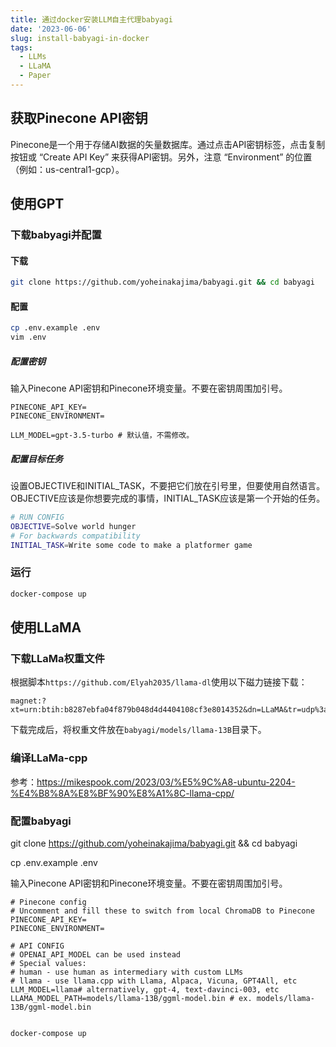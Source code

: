 ```yaml
---
title: 通过docker安装LLM自主代理babyagi
date: '2023-06-06'
slug: install-babyagi-in-docker
tags:
  - LLMs
  - LLaMA
  - Paper
---
```

## 获取Pinecone API密钥
Pinecone是一个用于存储AI数据的矢量数据库。通过点击API密钥标签，点击复制按钮或 “Create API Key” 来获得API密钥。另外，注意 “Environment” 的位置（例如：us-central1-gcp）。

## 使用GPT
### 下载babyagi并配置

#### 下载

```bash
git clone https://github.com/yoheinakajima/babyagi.git && cd babyagi
```
#### 配置

```bash
cp .env.example .env
vim .env
```
##### 配置密钥
输入Pinecone API密钥和Pinecone环境变量。不要在密钥周围加引号。
```
PINECONE_API_KEY=
PINECONE_ENVIRONMENT=

LLM_MODEL=gpt-3.5-turbo # 默认值，不需修改。
```
##### 配置目标任务
设置OBJECTIVE和INITIAL_TASK，不要把它们放在引号里，但要使用自然语言。OBJECTIVE应该是你想要完成的事情，INITIAL_TASK应该是第一个开始的任务。
```bash
# RUN CONFIG
OBJECTIVE=Solve world hunger
# For backwards compatibility
INITIAL_TASK=Write some code to make a platformer game
```

### 运行
```bash
docker-compose up
```

## 使用LLaMA

### 下载LLaMa权重文件
根据脚本`https://github.com/Elyah2035/llama-dl`使用以下磁力链接下载：
```
magnet:?xt=urn:btih:b8287ebfa04f879b048d4d4404108cf3e8014352&dn=LLaMA&tr=udp%3a%2f%2ftracker.opentrackr.org%3a1337%2fannounce
```
下载完成后，将权重文件放在`babyagi/models/llama-13B`目录下。

### 编译LLaMa-cpp
参考：https://mikespook.com/2023/03/%E5%9C%A8-ubuntu-2204-%E4%B8%8A%E8%BF%90%E8%A1%8C-llama-cpp/

### 配置babyagi

git clone https://github.com/yoheinakajima/babyagi.git && cd babyagi

cp .env.example .env

输入Pinecone API密钥和Pinecone环境变量。不要在密钥周围加引号。
```
# Pinecone config
# Uncomment and fill these to switch from local ChromaDB to Pinecone
PINECONE_API_KEY=
PINECONE_ENVIRONMENT=

# API CONFIG
# OPENAI_API_MODEL can be used instead
# Special values:
# human - use human as intermediary with custom LLMs
# llama - use llama.cpp with Llama, Alpaca, Vicuna, GPT4All, etc
LLM_MODEL=llama# alternatively, gpt-4, text-davinci-003, etc
LLAMA_MODEL_PATH=models/llama-13B/ggml-model.bin # ex. models/llama-13B/ggml-model.bin


docker-compose up
